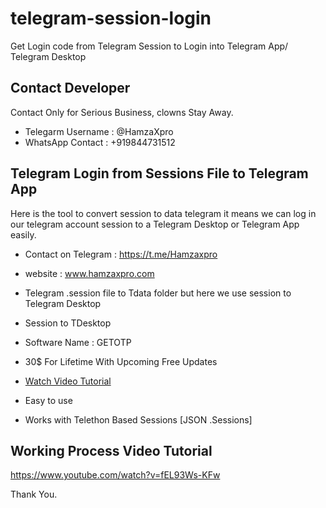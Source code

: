 # telegram-session-login
Get Login code from Telegram Session to Login into Telegram App/ Telegram Desktop

## Contact Developer 

Contact Only for Serious Business, clowns Stay Away.

- Telegarm Username : @HamzaXpro
- WhatsApp Contact : +919844731512



## Telegram Login from Sessions File to Telegram App

Here is the tool to convert session to data telegram it means we can log in our telegram account session to a Telegram Desktop or Telegram App easily.

- Contact on Telegram : https://t.me/Hamzaxpro
- website : www.hamzaxpro.com

- Telegram .session file to  Tdata folder but here we use session to Telegram Desktop

- Session to TDesktop

- Software Name : GETOTP
- 30$ For Lifetime With Upcoming Free Updates
- [Watch Video Tutorial](https://www.youtube.com/watch?v=fEL93Ws-KFw)
- Easy to use 
- Works with Telethon Based Sessions [JSON .Sessions]


## Working Process Video Tutorial

https://www.youtube.com/watch?v=fEL93Ws-KFw

Thank You.
